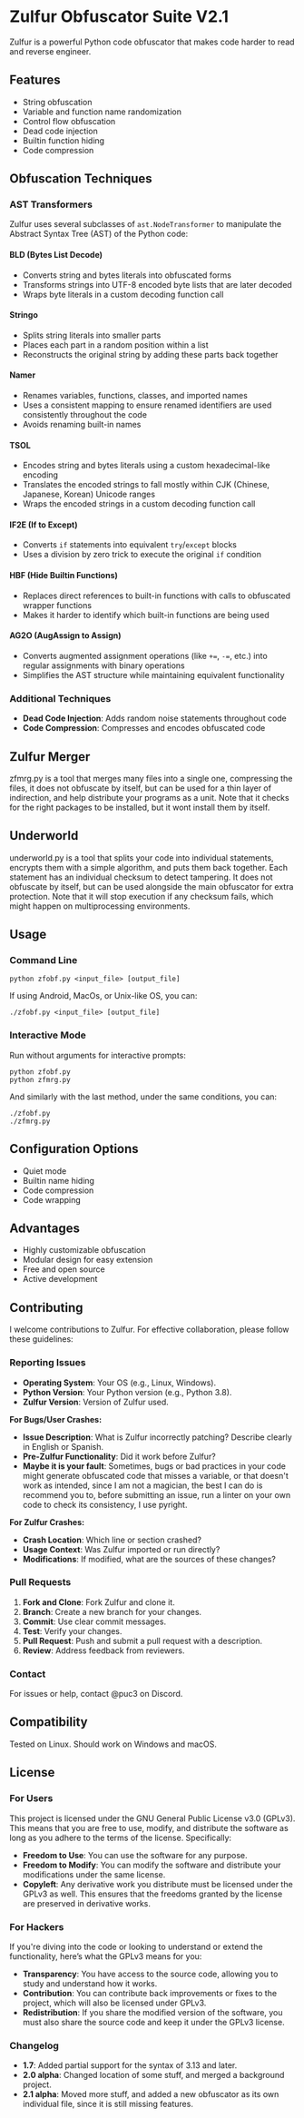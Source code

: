 # Zulfur Obfuscator Suite V2.1

Zulfur is a powerful Python code obfuscator that makes code harder to read and reverse engineer.

## Features

- String obfuscation
- Variable and function name randomization 
- Control flow obfuscation
- Dead code injection
- Builtin function hiding
- Code compression

## Obfuscation Techniques

### AST Transformers

Zulfur uses several subclasses of `ast.NodeTransformer` to manipulate the Abstract Syntax Tree (AST) of the Python code:

#### BLD (Bytes List Decode)
- Converts string and bytes literals into obfuscated forms
- Transforms strings into UTF-8 encoded byte lists that are later decoded
- Wraps byte literals in a custom decoding function call

#### Stringo
- Splits string literals into smaller parts
- Places each part in a random position within a list
- Reconstructs the original string by adding these parts back together

#### Namer
- Renames variables, functions, classes, and imported names
- Uses a consistent mapping to ensure renamed identifiers are used consistently throughout the code
- Avoids renaming built-in names

#### TSOL
- Encodes string and bytes literals using a custom hexadecimal-like encoding
- Translates the encoded strings to fall mostly within CJK (Chinese, Japanese, Korean) Unicode ranges
- Wraps the encoded strings in a custom decoding function call

#### IF2E (If to Except)
- Converts `if` statements into equivalent `try`/`except` blocks
- Uses a division by zero trick to execute the original `if` condition

#### HBF (Hide Builtin Functions)
- Replaces direct references to built-in functions with calls to obfuscated wrapper functions
- Makes it harder to identify which built-in functions are being used

#### AG2O (AugAssign to Assign)
- Converts augmented assignment operations (like `+=`, `-=`, etc.) into regular assignments with binary operations
- Simplifies the AST structure while maintaining equivalent functionality

### Additional Techniques

- **Dead Code Injection**: Adds random noise statements throughout code
- **Code Compression**: Compresses and encodes obfuscated code

## Zulfur Merger

zfmrg.py is a tool that merges many files into a single one, compressing the files, it does not obfuscate by itself, but can be used for a thin layer of indirection, and help distribute your programs as a unit. Note that it checks for the right packages to be installed, but it wont install them by itself.

## Underworld

underworld.py is a tool that splits your code into individual statements, encrypts them with a simple algorithm, and puts them back together. Each statement has an individual checksum to detect tampering. It does not obfuscate by itself, but can be used alongside the main obfuscator for extra protection. Note that it will stop execution if any checksum fails, which might happen on multiprocessing environments.

## Usage

### Command Line

```
python zfobf.py <input_file> [output_file]
```
If using Android, MacOs, or Unix-like OS, you can:
```
./zfobf.py <input_file> [output_file]
```

### Interactive Mode

Run without arguments for interactive prompts:

```
python zfobf.py
python zfmrg.py
```
And similarly with the last method, under the same conditions, you can:
```
./zfobf.py
./zfmrg.py
```

## Configuration Options

- Quiet mode
- Builtin name hiding 
- Code compression
- Code wrapping

## Advantages

- Highly customizable obfuscation
- Modular design for easy extension
- Free and open source
- Active development
## Contributing

I welcome contributions to Zulfur. For effective collaboration, please follow these guidelines:

### Reporting Issues

- **Operating System**: Your OS (e.g., Linux, Windows).
- **Python Version**: Your Python version (e.g., Python 3.8).
- **Zulfur Version**: Version of Zulfur used.

**For Bugs/User Crashes:**

- **Issue Description**: What is Zulfur incorrectly patching? Describe clearly in English or Spanish.
- **Pre-Zulfur Functionality**: Did it work before Zulfur?
- **Maybe it is your fault**: Sometimes, bugs or bad practices in your code might generate obfuscated code that misses a variable, or that doesn't work as intended, since I am not a magician, the best I can do is recommend you to, before submitting an issue, run a linter on your own code to check its consistency, I use pyright.

**For Zulfur Crashes:**

- **Crash Location**: Which line or section crashed?
- **Usage Context**: Was Zulfur imported or run directly?
- **Modifications**: If modified, what are the sources of these changes?

### Pull Requests

1. **Fork and Clone**: Fork Zulfur and clone it.
2. **Branch**: Create a new branch for your changes.
3. **Commit**: Use clear commit messages.
4. **Test**: Verify your changes.
5. **Pull Request**: Push and submit a pull request with a description.
6. **Review**: Address feedback from reviewers.

### Contact

For issues or help, contact @puc3 on Discord.

## Compatibility 

Tested on Linux. Should work on Windows and macOS.

## License

### For Users

This project is licensed under the GNU General Public License v3.0 (GPLv3). This means that you are free to use, modify, and distribute the software as long as you adhere to the terms of the license. Specifically:

- **Freedom to Use**: You can use the software for any purpose.
- **Freedom to Modify**: You can modify the software and distribute your modifications under the same license.
- **Copyleft**: Any derivative work you distribute must be licensed under the GPLv3 as well. This ensures that the freedoms granted by the license are preserved in derivative works.

### For Hackers

If you're diving into the code or looking to understand or extend the functionality, here’s what the GPLv3 means for you:

- **Transparency**: You have access to the source code, allowing you to study and understand how it works.
- **Contribution**: You can contribute back improvements or fixes to the project, which will also be licensed under GPLv3.
- **Redistribution**: If you share the modified version of the software, you must also share the source code and keep it under the GPLv3 license.

### Changelog
- **1.7**: Added partial support for the syntax of 3.13 and later.
- **2.0 alpha**: Changed location of some stuff, and merged a background project.
- **2.1 alpha**: Moved more stuff, and added a new obfuscator as its own individual file, since it is still missing features.
